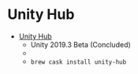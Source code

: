 # Unity Hub
- [Unity Hub](https://unity3d.com/unity/beta-download)
  -  Unity 2019.3 Beta (Concluded)
  - 
  - `brew cask install unity-hub`
